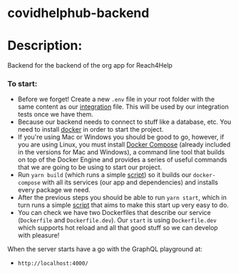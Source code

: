 # covidhelphub-backend

# Description:

Backend for the backend of the org app for Reach4Help

### To start:

- Before we forget! Create a new `.env` file in your root folder with the same content as our [integration](/.env.integration) file. This will be used by our integration tests once we have them.
- Because our backend needs to connect to stuff like a database, etc. You need to install [docker](https://www.docker.com/get-started) in order to start the project.
- If you're using Mac or Windows you should be good to go, however, if you are using Linux, you must install [Docker Compose](https://docs.docker.com/compose/install/) (already included in the versions for Mac and Windows), a command line tool that builds on top of the Docker Engine and provides a series of useful commands that we are going to be using to start our project.
- Run `yarn build` (which runs a simple [script](/scripts/build.sh)) so it builds our `docker-compose` with all its services (our app and dependencies) and installs every package we need.
- After the previous steps you should be able to run `yarn start`, which in turn runs a simple [script](/scripts/start.sh) that aims to make this start up very easy to do.
- You can check we have two Dockerfiles that describe our service (`Dockerfile` and `Dockerfile.dev`). Our `start` is using `Dockerfile.dev` which supports hot reload and all that good stuff so we can develop with pleasure!

When the server starts have a go with the GraphQL playground at:

- `http://localhost:4000/`
